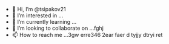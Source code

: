 - 👋 Hi, I’m @tsipakov21
- 👀 I’m interested in ...
- 🌱 I’m currently learning ...
- 💞️ I’m looking to collaborate on ...fghj
- 📫 How to reach me ...3gw erre346 2ear faer
d tyjjy dtryi ret
<!---hxfg
tsipakov21/tsipakov21 is a ✨ special ✨ repository because its `README.md` (this file) appears on your GitHub profile.
You can click the Preview link to take a look at your changes.
--->
